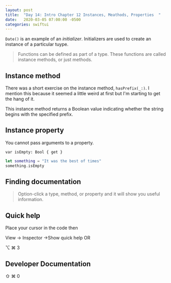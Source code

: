 ```yaml
---
layout: post
title:  "Day 14: Intro Chapter 12 Instances, Meathods, Properties  "
date:   2020-03-05 07:00:00 -0500
categories: swiftui
---
```

`Date()` is an example of an _initializer_.  Initializers are used to create an instance of a particular tuype.

> Functions can be defined as part of a type. These functions are called instance methods, or just methods. 

## Instance method
There was a short exercise on the instance method, `hasPrefix(_:)`. I mention this because it seemed a little weird at first but I'm starting to get the hang of it. 

This instance method returns a Boolean value indicating whether the string begins with the specified prefix.

## Instance property

You cannot pass arguments to a property.

`var isEmpty: Bool { get }`

```swift
let something = "It was the best of times"
something.isEmpty
```

## Finding documentation

> Option-click a type, method, or property and it will show you useful information.

## Quick help

Place your cursor in the code then 

View -> Inspector ->Show quick help OR

&#8997;  &#8984;  3

## Developer Documentation

&#8679; &#8984; 0





